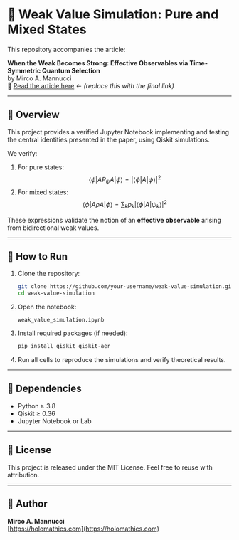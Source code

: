 # 🔬 Weak Value Simulation: Pure and Mixed States

This repository accompanies the article:

**When the Weak Becomes Strong: Effective Observables via Time-Symmetric Quantum Selection**  
by Mirco A. Mannucci  
📄 [Read the article here](https://arxiv.org/abs/placeholder-link) ← *(replace this with the final link)*

---

## 📓 Overview

This project provides a verified Jupyter Notebook implementing and testing the central identities presented in the paper, using Qiskit simulations.

We verify:
1. For pure states:  
   $$ \langle \phi | A P_\psi A | \phi \rangle = | \langle \phi | A | \psi \rangle |^2 $$
2. For mixed states:  
   $$ \langle \phi | A \rho A | \phi \rangle = \sum_k p_k | \langle \phi | A | \psi_k \rangle |^2 $$

These expressions validate the notion of an **effective observable** arising from bidirectional weak values.

---

## 🚀 How to Run

1. Clone the repository:
   ```bash
   git clone https://github.com/your-username/weak-value-simulation.git
   cd weak-value-simulation
   ```

2. Open the notebook:
   ```
   weak_value_simulation.ipynb
   ```

3. Install required packages (if needed):
   ```bash
   pip install qiskit qiskit-aer
   ```

4. Run all cells to reproduce the simulations and verify theoretical results.

---

## 🧠 Dependencies
- Python ≥ 3.8
- Qiskit ≥ 0.36
- Jupyter Notebook or Lab

---

## 📜 License

This project is released under the MIT License. Feel free to reuse with attribution.

---

## 🧠 Author

**Mirco A. Mannucci**  
[https://holomathics.com](https://holomathics.com)
